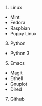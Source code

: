 1. Linux
  - Mint
  - Fedora
  - Raspbian
  - Puppy Linux
3. Python
  - Python 3
5. Emacs
  - Magit
  - Eshell
  - Gnuplot
  - Dired
7. Github
